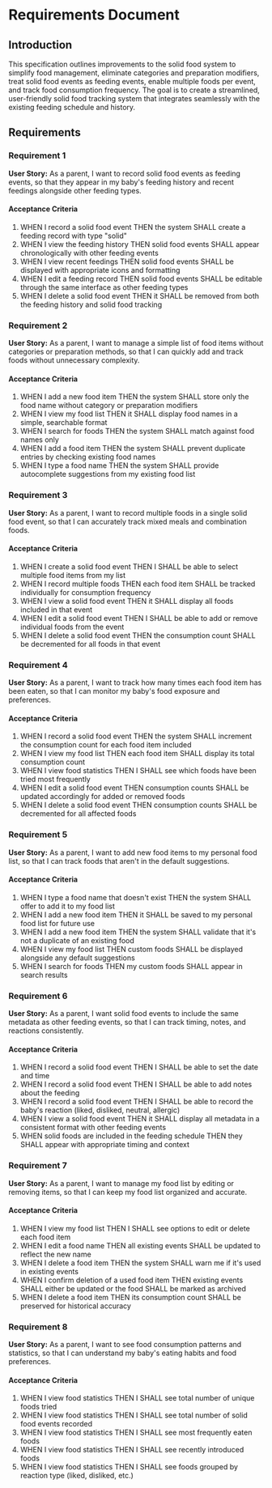 # Requirements Document

## Introduction

This specification outlines improvements to the solid food system to simplify food management, eliminate categories and preparation modifiers, treat solid food events as feeding events, enable multiple foods per event, and track food consumption frequency. The goal is to create a streamlined, user-friendly solid food tracking system that integrates seamlessly with the existing feeding schedule and history.

## Requirements

### Requirement 1

**User Story:** As a parent, I want to record solid food events as feeding events, so that they appear in my baby's feeding history and recent feedings alongside other feeding types.

#### Acceptance Criteria

1. WHEN I record a solid food event THEN the system SHALL create a feeding record with type "solid"
2. WHEN I view the feeding history THEN solid food events SHALL appear chronologically with other feeding events
3. WHEN I view recent feedings THEN solid food events SHALL be displayed with appropriate icons and formatting
4. WHEN I edit a feeding record THEN solid food events SHALL be editable through the same interface as other feeding types
5. WHEN I delete a solid food event THEN it SHALL be removed from both the feeding history and solid food tracking

### Requirement 2

**User Story:** As a parent, I want to manage a simple list of food items without categories or preparation methods, so that I can quickly add and track foods without unnecessary complexity.

#### Acceptance Criteria

1. WHEN I add a new food item THEN the system SHALL store only the food name without category or preparation modifiers
2. WHEN I view my food list THEN it SHALL display food names in a simple, searchable format
3. WHEN I search for foods THEN the system SHALL match against food names only
4. WHEN I add a food item THEN the system SHALL prevent duplicate entries by checking existing food names
5. WHEN I type a food name THEN the system SHALL provide autocomplete suggestions from my existing food list

### Requirement 3

**User Story:** As a parent, I want to record multiple foods in a single solid food event, so that I can accurately track mixed meals and combination foods.

#### Acceptance Criteria

1. WHEN I create a solid food event THEN I SHALL be able to select multiple food items from my list
2. WHEN I record multiple foods THEN each food item SHALL be tracked individually for consumption frequency
3. WHEN I view a solid food event THEN it SHALL display all foods included in that event
4. WHEN I edit a solid food event THEN I SHALL be able to add or remove individual foods from the event
5. WHEN I delete a solid food event THEN the consumption count SHALL be decremented for all foods in that event

### Requirement 4

**User Story:** As a parent, I want to track how many times each food item has been eaten, so that I can monitor my baby's food exposure and preferences.

#### Acceptance Criteria

1. WHEN I record a solid food event THEN the system SHALL increment the consumption count for each food item included
2. WHEN I view my food list THEN each food item SHALL display its total consumption count
3. WHEN I view food statistics THEN I SHALL see which foods have been tried most frequently
4. WHEN I edit a solid food event THEN consumption counts SHALL be updated accordingly for added or removed foods
5. WHEN I delete a solid food event THEN consumption counts SHALL be decremented for all affected foods

### Requirement 5

**User Story:** As a parent, I want to add new food items to my personal food list, so that I can track foods that aren't in the default suggestions.

#### Acceptance Criteria

1. WHEN I type a food name that doesn't exist THEN the system SHALL offer to add it to my food list
2. WHEN I add a new food item THEN it SHALL be saved to my personal food list for future use
3. WHEN I add a new food item THEN the system SHALL validate that it's not a duplicate of an existing food
4. WHEN I view my food list THEN custom foods SHALL be displayed alongside any default suggestions
5. WHEN I search for foods THEN my custom foods SHALL appear in search results

### Requirement 6

**User Story:** As a parent, I want solid food events to include the same metadata as other feeding events, so that I can track timing, notes, and reactions consistently.

#### Acceptance Criteria

1. WHEN I record a solid food event THEN I SHALL be able to set the date and time
2. WHEN I record a solid food event THEN I SHALL be able to add notes about the feeding
3. WHEN I record a solid food event THEN I SHALL be able to record the baby's reaction (liked, disliked, neutral, allergic)
4. WHEN I view a solid food event THEN it SHALL display all metadata in a consistent format with other feeding events
5. WHEN solid foods are included in the feeding schedule THEN they SHALL appear with appropriate timing and context

### Requirement 7

**User Story:** As a parent, I want to manage my food list by editing or removing items, so that I can keep my food list organized and accurate.

#### Acceptance Criteria

1. WHEN I view my food list THEN I SHALL see options to edit or delete each food item
2. WHEN I edit a food name THEN all existing events SHALL be updated to reflect the new name
3. WHEN I delete a food item THEN the system SHALL warn me if it's used in existing events
4. WHEN I confirm deletion of a used food item THEN existing events SHALL either be updated or the food SHALL be marked as archived
5. WHEN I delete a food item THEN its consumption count SHALL be preserved for historical accuracy

### Requirement 8

**User Story:** As a parent, I want to see food consumption patterns and statistics, so that I can understand my baby's eating habits and food preferences.

#### Acceptance Criteria

1. WHEN I view food statistics THEN I SHALL see total number of unique foods tried
2. WHEN I view food statistics THEN I SHALL see total number of solid food events recorded
3. WHEN I view food statistics THEN I SHALL see most frequently eaten foods
4. WHEN I view food statistics THEN I SHALL see recently introduced foods
5. WHEN I view food statistics THEN I SHALL see foods grouped by reaction type (liked, disliked, etc.)

